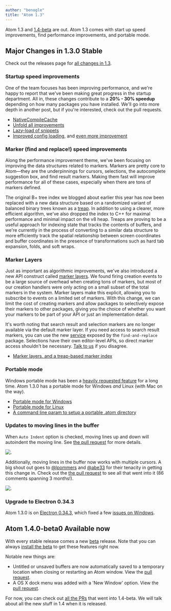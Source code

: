 ```yaml
---
author: "benogle"
title: "Atom 1.3"
---
```


Atom 1.3 and [1.4-beta](https://atom.io/beta) are out. Atom 1.3 comes with start up speed improvements, find performance improvements, and portable mode.

<!--more-->

## Major Changes in 1.3.0 Stable

Check out the releases page for [all changes in 1.3](https://github.com/atom/atom/releases/tag/v1.3.0).

### Startup speed improvements

One of the team focuses has been improving performance, and we're happy to report that we've been making great progress in the startup department. All in, these changes contribute to a **20% - 30% speedup** depending on how many packages you have installed. We'll go into more depth in another post, but if you're interested, check out the pull requests.

- [NativeCompileCache](https://github.com/atom/atom/pull/9318)
- [Unfold all improvements](https://github.com/atom/atom/pull/9468)
- [Lazy-load of snippets](https://github.com/atom/atom/pull/9507)
- [Improved config loading](https://github.com/atom/atom/pull/9508), and [even more improvement](https://github.com/atom/atom/pull/9524)


### Marker (find and replace!) speed improvements

Along the performance improvement theme, we've been focusing on improving the data structures related to markers. Markers are pretty core to Atom—they are the underpinnings for cursors, selections, the autocomplete suggestion box, and find result markers. Making them fast will improve performance for all of these cases, especially when there are tons of markers defined.

The original B+ tree index we blogged about earlier this year has now been replaced with a new data structure based on a randomized variant of balanced binary trees known as a [treap](https://en.wikipedia.org/wiki/Treap). In addition to using a clearer, more efficient algorithm, we've also dropped the index to C++ for maximal performance and minimal impact on the v8 heap. Treaps are proving to be a useful approach for indexing state that tracks the contents of buffers, and we're currently in the process of converting to a similar data structure to more efficiently track the spatial relationship between screen coordinates and buffer coordinates in the presence of transformations such as hard tab expansion, folds, and soft wraps.

### Marker Layers

Just as important as algorithmic improvements, we've also introduced a new API construct called [marker layers](https://atom.io/docs/api/v1.3.1/TextEditor#instance-addMarkerLayer). We found firing creation events to be a large source of overhead when creating tons of markers, but most of our creation handlers were only acting on a small subset of the total markers in the system. Marker layers make this explicit, allowing you to subscribe to events on a limited set of markers. With this change, we can limit the cost of creating markers and allow packages to selectively expose their markers to other packages, giving you the choice of whether you want your markers to be part of your API or just an implementation detail.

It's worth noting that search result and selection markers are no longer available via the default marker layer. If you need access to search result markers, you can use the new [service](https://github.com/atom/find-and-replace#provided-service) exposed by the `find-and-replace` package. Selections have their own editor-level APIs, so direct marker access shouldn't be necessary. [Talk to us](https://github.com/atom/atom/issues) if you disagree.

- [Marker layers, and a treap-based marker index](https://github.com/atom/atom/pull/9426)

### Portable mode

Windows portable mode has been a [heavily requested feature](https://github.com/atom/atom/issues/2939) for a long time. Atom 1.3.0 has a portable mode for Windows _and_ Linux (with Mac on the way).

- [Portable mode for Windows](https://github.com/atom/atom/pull/8442)
- [Portable mode for Linux](https://github.com/atom/atom/pull/9422)
- [A command line param to setup a portable .atom directory](https://github.com/atom/atom/pull/9419)

### Updates to moving lines in the buffer

When `Auto Indent` option is checked, moving lines up and down will autoindent the moving line. See [the pull request](https://github.com/atom/atom/pull/9104) for more details.

![.](https://cloud.githubusercontent.com/assets/1993929/10412661/8f81b0c2-6f52-11e5-8fe5-45322401d8ea.gif)

Additionally, moving lines in the buffer now works with multiple cursors. A big shout out goes to [@lpommers](https://github.com/lpommers) and [@abe33](https://github.com/abe33) for their tenacity in getting this change in. Check out the [the pull request](https://github.com/atom/atom/pull/8232) to see all that went into it (86 comments spanning 3 months!).

![.](https://cloud.githubusercontent.com/assets/5764316/9087105/e7be09fa-3b88-11e5-8059-777b0d902e56.gif)

### Upgrade to Electron 0.34.3

Atom 1.3.0 is on [Electron 0.34.3](https://github.com/atom/atom/pull/9481), which fixed a few [issues on Windows](https://github.com/atom/electron/releases/tag/v0.34.3).

## Atom 1.4.0-beta0 Available now

With every stable release comes a new [beta](https://atom.io/beta) release. Note that you can always [install the beta](https://atom.io/beta) to get these features right now.

Notable new things are:

- Untitled or unsaved buffers are now automatically saved to a temporary location when closing or restarting an Atom window. View the [pull request](https://github.com/atom/atom/pull/9968).
- A OS X dock menu was added with a 'New Window' option. View the [pull request](https://github.com/atom/atom/pull/9606).

For now, you can check out [all the PRs](https://github.com/atom/atom/releases/tag/v1.4.0-beta0) that went into 1.4-beta. We will talk about all the new stuff in 1.4 when it is released.
